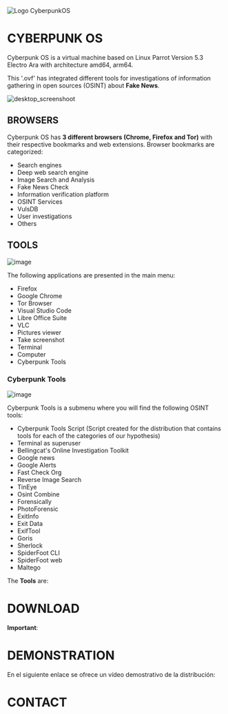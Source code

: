 ![Logo CyberpunkOS](https://github.com/cyberpunkOS/CyberPunkOS/assets/76630368/a9660b97-be5f-45b1-8ed5-7468813b009c)


# **CYBERPUNK OS**

Cyberpunk OS is a virtual machine based on Linux Parrot Version 5.3 Electro Ara with architecture amd64, arm64.

This '.ovf' has integrated different tools for investigations of information gathering in open sources (OSINT) about **Fake News**.

![desktop_screenshoot](https://github.com/cyberpunkOS/CyberPunkOS/assets/76630368/be945696-be9d-4be9-a2e6-0fb180dabe17)


## BROWSERS
Cyberpunk OS has **3 different browsers (Chrome, Firefox and Tor)** with their respective bookmarks and web extensions. Browser bookmarks are categorized:
- Search engines
- Deep web search engine
- Image Search and Analysis
- Fake News Check
- Information verification platform
- OSINT Services
- VulsDB
- User investigations
- Others

## TOOLS
![image](https://github.com/cyberpunkOS/CyberPunkOS/assets/76630368/dee59d3d-236d-411c-b6b0-f8b45715065a)

The following applications are presented in the main menu:
- Firefox
- Google Chrome
- Tor Browser
- Visual Studio Code
- Libre Office Suite
- VLC
- Pictures viewer
- Take screenshot
- Terminal
- Computer
- Cyberpunk Tools

### Cyberpunk Tools
![image](https://github.com/cyberpunkOS/CyberPunkOS/assets/76630368/d7f20b68-4d4a-4c5b-b075-5c90613dba6d)

Cyberpunk Tools is a submenu where you will find the following OSINT tools:
- Cyberpunk Tools Script (Script created for the distribution that contains tools for each of the categories of our hypothesis)
- Terminal as superuser
- Bellingcat's Online Investigation Toolkit
- Google news
- Google Alerts
- Fast Check Org
- Reverse Image Search
- TinEye
- Osint Combine
- Forensically
- PhotoForensic
- ExitInfo
- Exit Data
- ExifTool
- Goris
- Sherlock
- SpiderFoot CLI
- SpiderFoot web
- Maltego

The **Tools** are:
	   
     


# DOWNLOAD

**Important**:




# DEMONSTRATION

En el siguiente enlace se ofrece un vídeo demostrativo de la distribución:







# CONTACT



